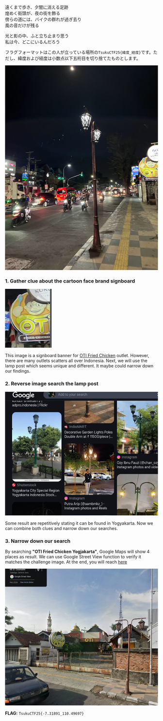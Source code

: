 遠くまで歩き、夕闇に消える足跡  
煌めく街頭が、夜の街を飾る  
傍らの道には、バイクの群れが過ぎ去り  
風の音だけが残る

光と影の中、ふと立ち止まり思う  
私は今、どこにいるんだろう

フラグフォーマットはこの人が立っている場所の`TsukuCTF25{緯度_経度}`です。ただし、緯度および経度は小数点以下五桁目を切り捨てたものとします。

![rider](rider(1).png)

### 1. Gather clue about the cartoon face brand signboard

![img0.png](img0.png)

This image is a signboard banner for [OTI Fried Chicken](https://otifriedchicken.com/) outlet. However, there are many outlets scatters all over Indonesia. Next, we will use the lamp post which seems unique and different. It maybe could narrow down our findings.

### 2. Reverse image search the lamp post

![img1.png](img1.png)

Some result are repetitively stating it can be found in Yogyakarta. Now we can combine both clues and narrow down our searches.

### 3. Narrow down our search
By searching **"OTI Fried Chicken Yogjakarta"**, Google Maps will show 4 places as result. We can use Google Street View function to verify it matches the challenge image. At the end, you will reach [here](https://maps.app.goo.gl/XHyD8cZfN6ordmf77)

![img2.png](img2.png)

**FLAG:** `TsukuCTF25{-7.31891_110.49697}`